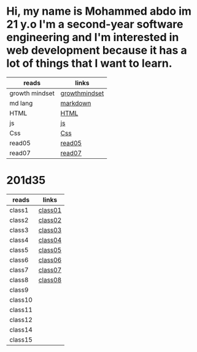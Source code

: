 # Hi, my name is Mohammed abdo im 21 y.o I'm a second-year software engineering and I'm interested in web development because it has a lot of things that I want to learn.

| reads          | links                                                                         |
| -------------- | ----------------------------------------------------------------------------- |
| growth mindset | [ growthmindset ](https://mohammadabd0.github.io/reading-notes/growthmindset) |
| md lang        | [markdown](https://mohammadabd0.github.io/reading-notes/read01)               |
| HTML           | [HTML](https://mohammadabd0.github.io/reading-notes/read03)                   |
| js             | [js](https://mohammadabd0.github.io/reading-notes/read04)                     |
| Css            | [Css](https://mohammadabd0.github.io/reading-notes/read06)                    |
| read05         | [read05](https://mohammadabd0.github.io/reading-notes/read05)                 |
| read07         | [read07](https://mohammadabd0.github.io/reading-notes/read07)                 |

# 201d35

| reads   | links                                                           |
| ------- | --------------------------------------------------------------- |
| class1  | [class01](https://mohammadabd0.github.io/reading-notes/class01) |
| class2  | [class02](https://mohammadabd0.github.io/reading-notes/class02) |
| class3  | [class03](https://mohammadabd0.github.io/reading-notes/class03) |
| class4  | [class04](https://mohammadabd0.github.io/reading-notes/class04) |
| class5  | [class05](https://mohammadabd0.github.io/reading-notes/class05) |
| class6  | [class06](https://mohammadabd0.github.io/reading-notes/class06) |
| class7  | [class07](https://mohammadabd0.github.io/reading-notes/class07) |
| class8  | [class08](https://mohammadabd0.github.io/reading-notes/class08) |
| class9  |
| class10 |
| class11 |
| class12 |
| class14 |
| class15 |
